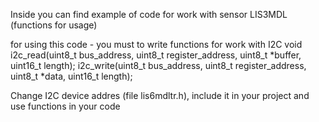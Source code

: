 Inside you can find example of code for work with sensor LIS3MDL (functions for usage)


for using this code - you must to write functions for work with I2C
void i2c_read(uint8_t bus_address, uint8_t register_address, uint8_t *buffer, uint16_t length);
i2c_write(uint8_t bus_address, uint8_t register_address, uint8_t *data, uint16_t length);

Change I2C device addres (file lis6mdltr.h), include it in your project and use functions in your code
